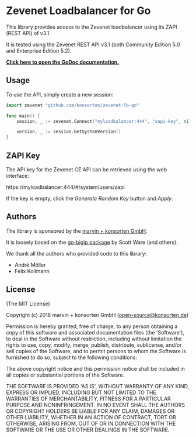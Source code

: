 # Zevenet Loadbalancer for Go

This library provides access to the Zevenet loadbalancer using its ZAPI (REST API) of v3.1.

It is tested using the Zevenet REST API v3.1 (both Community Edition 5.0 and Enterprise Edition 5.2).

**[Click here to open the GoDoc documentation.](https://godoc.org/github.com/konsorten/zevenet-lb-go)**

## Usage

To use the API, simply create a new session:

```go
import zevenet "github.com/konsorten/zevenet-lb-go"

func main() {
    session, _ := zevenet.Connect("myloadbalancer:444", "zapi-key", nil)

    version, _ := session.GetSystemVersion()
}
```

## ZAPI Key

The API key for the Zevenet CE API can be retrieved using the web interface:

https://myloadbalancer:444/#/system/users/zapi

If the key is empty, click the *Generate Random Key* button and *Apply*.

## Authors

The library is sponsored by the [marvin + konsorten GmbH](http://www.konsorten.de).

It is loosely based on the [go-bigip package](https://github.com/scottdware/go-bigip) by Scott Ware (and others).

We thank all the authors who provided code to this library:

* André Möller
* Felix Kollmann

## License

(The MIT License)

Copyright (c) 2018 marvin + konsorten GmbH (open-source@konsorten.de)

Permission is hereby granted, free of charge, to any person obtaining a copy of this software and associated documentation files (the 'Software'), to deal in the Software without restriction, including without limitation the rights to use, copy, modify, merge, publish, distribute, sublicense, and/or sell copies of the Software, and to permit persons to whom the Software is furnished to do so, subject to the following conditions:

The above copyright notice and this permission notice shall be included in all copies or substantial portions of the Software.

THE SOFTWARE IS PROVIDED 'AS IS', WITHOUT WARRANTY OF ANY KIND, EXPRESS OR IMPLIED, INCLUDING BUT NOT LIMITED TO THE WARRANTIES OF MERCHANTABILITY, FITNESS FOR A PARTICULAR PURPOSE AND NONINFRINGEMENT. IN NO EVENT SHALL THE AUTHORS OR COPYRIGHT HOLDERS BE LIABLE FOR ANY CLAIM, DAMAGES OR OTHER LIABILITY, WHETHER IN AN ACTION OF CONTRACT, TORT OR OTHERWISE, ARISING FROM, OUT OF OR IN CONNECTION WITH THE SOFTWARE OR THE USE OR OTHER DEALINGS IN THE SOFTWARE.
